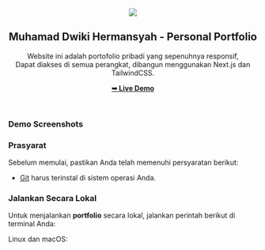 <div align="center">

  <br />
  <br />
  
  <img src="./public/readme-images/moj.png" />

  <h2 align="center">Muhamad Dwiki Hermansyah - Personal Portfolio</h2>

Website ini adalah portofolio pribadi yang sepenuhnya responsif, <br />Dapat diakses di semua perangkat, dibangun menggunakan Next.js dan TailwindCSS.

<a href="https://dwikih.vercel.app/"><strong>➥ Live Demo</strong></a>

</div>

<br />

### Demo Screenshots

<!-- ![Dwiki Portfolio Desktop Demo](./public/readme-images/portfolio.png "Desktop Demo") -->

### Prasyarat

Sebelum memulai, pastikan Anda telah memenuhi persyaratan berikut:

- [Git](https://git-scm.com/downloads "Download Git") harus terinstal di sistem operasi Anda.

### Jalankan Secara Lokal

Untuk menjalankan **portfolio** secara lokal, jalankan perintah berikut di terminal Anda:

Linux dan macOS:
